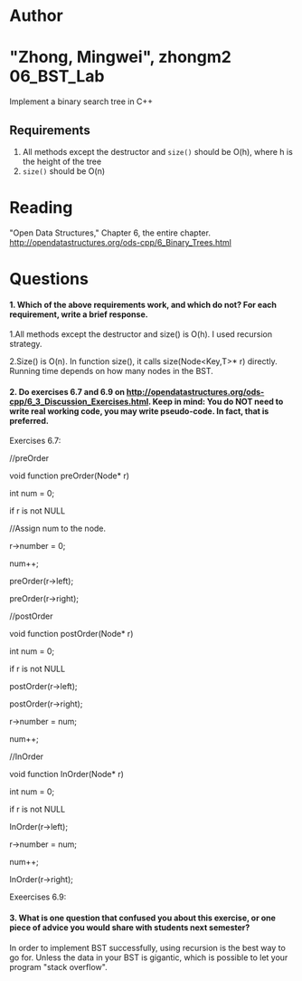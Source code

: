 Author
==========
"Zhong, Mingwei", zhongm2
06_BST_Lab
==============

Implement a binary search tree in C++

Requirements
------------

1. All methods except the destructor and `size()` should be O(h), where h is the height of the tree
2. `size()` should be O(n)

Reading
=======
"Open Data Structures," Chapter 6, the entire chapter. http://opendatastructures.org/ods-cpp/6_Binary_Trees.html

Questions
=========

#### 1. Which of the above requirements work, and which do not? For each requirement, write a brief response.

1.All methods except the destructor and size() is O(h). I used recursion 
strategy.

2.Size() is O(n). In function size(), it calls size(Node<Key,T>* r) directly.
Running time depends on how many nodes in the BST.

#### 2. Do exercises 6.7 and 6.9 on http://opendatastructures.org/ods-cpp/6_3_Discussion_Exercises.html. Keep in mind: You do NOT need to write real working code, you may write pseudo-code. In fact, that is preferred.

Exercises 6.7:

//preOrder

void function preOrder(Node* r)

int num = 0;

if r is not NULL

   //Assign num to the node.

   r->number = 0;

   num++;

   preOrder(r->left);

   preOrder(r->right);

 

//postOrder

void function postOrder(Node* r)

int num = 0;

if r is not NULL

   postOrder(r->left);

   postOrder(r->right);

   r->number = num;

   num++;


//InOrder

void function InOrder(Node* r)

int num = 0;

if r is not NULL

   InOrder(r->left);

   r->number = num;

   num++;

   InOrder(r->right);






Exeercises 6.9:




 












#### 3. What is one question that confused you about this exercise, or one piece of advice you would share with students next semester?

In order to implement BST successfully, using recursion is the best way to go 
for. Unless the data in your BST is gigantic, which is possible to let your
program "stack overflow".



